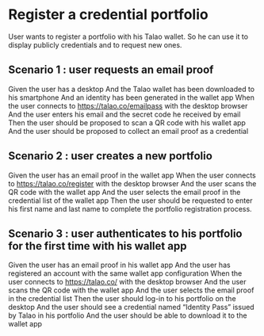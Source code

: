 # Register a credential portfolio

User wants to register a portfolio with his Talao wallet. So he can use it to display publicly credentials and to request new ones.  

## Scenario 1 : user requests an email proof
Given  the user has a desktop
And the Talao wallet has been downloaded to his smartphone
And an identity has been generated in the wallet app
When the user connects to https://talao.co/emailpass with the desktop browser
And the user enters his email and the secret code he received by email
Then the user should be proposed to scan a QR code with his wallet app
And the user should be proposed to collect an email proof as a credential


## Scenario 2 : user creates a new portfolio
Given  the user has an email proof in the wallet app 
When the user connects to https://talao.co/register  with the desktop browser
And the user scans the QR code with the wallet app
And the user selects the email proof in the credential list of the wallet app
Then the user should be requested to enter his first name and last name to complete the portfolio registration process.


## Scenario 3 : user authenticates to his portfolio for the first time with his wallet app
Given the user has an email proof in his wallet app
And the user has registered an account with the same wallet app configuration 
When the user connects to https://talao.co/  with the desktop browser
And the user scans the QR code with the wallet app
And the user selects the email proof in the credential list
Then the user should log-in to his portfolio on the desktop 
And the user should see a credential named “Identity Pass” issued by Talao in his portfolio 
And the user should be able to download it to the wallet app

